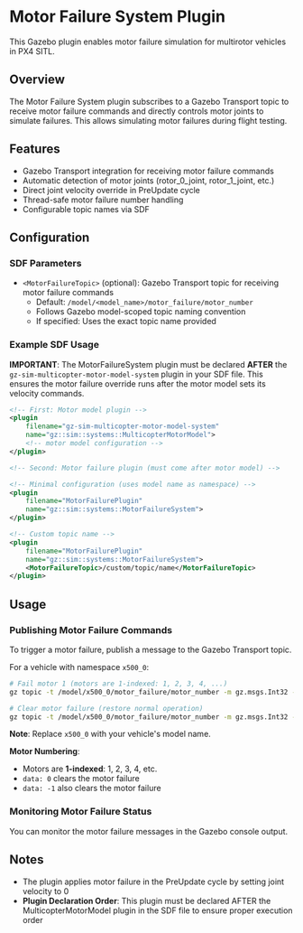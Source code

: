 # Motor Failure System Plugin

This Gazebo plugin enables motor failure simulation for multirotor vehicles in PX4 SITL.

## Overview

The Motor Failure System plugin subscribes to a Gazebo Transport topic to receive motor failure commands and directly controls motor joints to simulate failures. This allows simulating motor failures during flight testing.

## Features

- Gazebo Transport integration for receiving motor failure commands
- Automatic detection of motor joints (rotor_0_joint, rotor_1_joint, etc.)
- Direct joint velocity override in PreUpdate cycle
- Thread-safe motor failure number handling
- Configurable topic names via SDF

## Configuration

### SDF Parameters

- `<MotorFailureTopic>` (optional): Gazebo Transport topic for receiving motor failure commands
  - Default: `/model/<model_name>/motor_failure/motor_number`
  - Follows Gazebo model-scoped topic naming convention
  - If specified: Uses the exact topic name provided

### Example SDF Usage

**IMPORTANT**: The MotorFailureSystem plugin must be declared **AFTER** the `gz-sim-multicopter-motor-model-system` plugin in your SDF file. This ensures the motor failure override runs after the motor model sets its velocity commands.

```xml
<!-- First: Motor model plugin -->
<plugin
    filename="gz-sim-multicopter-motor-model-system"
    name="gz::sim::systems::MulticopterMotorModel">
    <!-- motor model configuration -->
</plugin>

<!-- Second: Motor failure plugin (must come after motor model) -->

<!-- Minimal configuration (uses model name as namespace) -->
<plugin
    filename="MotorFailurePlugin"
    name="gz::sim::systems::MotorFailureSystem">
</plugin>

<!-- Custom topic name -->
<plugin
    filename="MotorFailurePlugin"
    name="gz::sim::systems::MotorFailureSystem">
    <MotorFailureTopic>/custom/topic/name</MotorFailureTopic>
</plugin>
```

## Usage

### Publishing Motor Failure Commands

To trigger a motor failure, publish a message to the Gazebo Transport topic.

For a vehicle with namespace `x500_0`:

```bash
# Fail motor 1 (motors are 1-indexed: 1, 2, 3, 4, ...)
gz topic -t /model/x500_0/motor_failure/motor_number -m gz.msgs.Int32 -p "data: 1"

# Clear motor failure (restore normal operation)
gz topic -t /model/x500_0/motor_failure/motor_number -m gz.msgs.Int32 -p "data: 0"
```

**Note**: Replace `x500_0` with your vehicle's model name.

**Motor Numbering**:
- Motors are **1-indexed**: 1, 2, 3, 4, etc.
- `data: 0` clears the motor failure
- `data: -1` also clears the motor failure

### Monitoring Motor Failure Status

You can monitor the motor failure messages in the Gazebo console output.


## Notes

- The plugin applies motor failure in the PreUpdate cycle by setting joint velocity to 0
- **Plugin Declaration Order**: This plugin must be declared AFTER the MulticopterMotorModel plugin in the SDF file to ensure proper execution order
